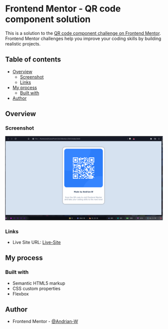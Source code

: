 # Frontend Mentor - QR code component solution

This is a solution to the [QR code component challenge on Frontend Mentor](https://www.frontendmentor.io/challenges/qr-code-component-iux_sIO_H). Frontend Mentor challenges help you improve your coding skills by building realistic projects. 

## Table of contents

- [Overview](#overview)
  - [Screenshot](#screenshot)
  - [Links](#links)
- [My process](#my-process)
  - [Built with](#built-with)
- [Author](#author)


## Overview

### Screenshot

![](image.png)

### Links
- Live Site URL: [Live-Site](https://andrian-w.github.io/qr-code-andrian-w.github.io/)

## My process

### Built with

- Semantic HTML5 markup
- CSS custom properties
- Flexbox

## Author

- Frontend Mentor - [@Andrian-W](https://www.frontendmentor.io/profile/Andrian-W)


